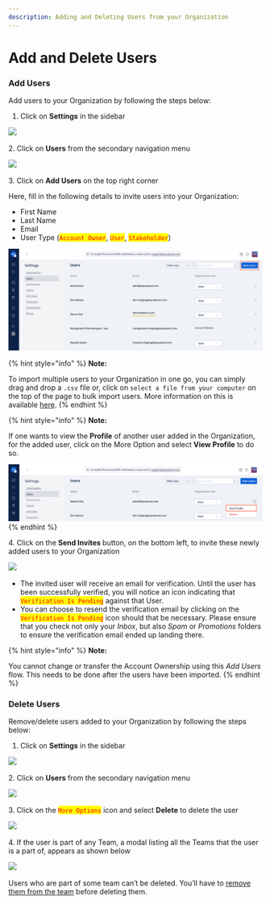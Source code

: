 ```yaml
---
description: Adding and Deleting Users from your Organization
---
```


# Add and Delete Users

### Add Users <a href="#add-users" id="add-users"></a>

Add users to your Organization by following the steps below:

1. Click on **Settings** in the sidebar

![](<../.gitbook/assets/add\_and\_delete\_users\_1 (1) (1) (1) (10) (34).png>)

2\. Click on **Users** from the secondary navigation menu

![](<../.gitbook/assets/add\_and\_delete\_users\_2 (1) (2) (15).png>)

3\. Click on **Add Users** on the top right corner

Here, fill in the following details to invite users into your Organization:

* First Name
* Last Name
* Email
* User Type (<mark style="color:red;">`Account Owner`</mark>, <mark style="color:red;">`User`</mark>, <mark style="color:red;">`Stakeholder`</mark>)

![](../.gitbook/assets/image.png)

{% hint style="info" %}
**Note:**

To import multiple users to your Organization in one go, you can simply drag and drop a `.csv` file or, click on `select a file from your computer` on the top of the page to bulk import users. More information on this is available [here](import-users.md).
{% endhint %}

{% hint style="info" %}
**Note:**

If one wants to view the **Profile** of another user added in the Organization, for the added user, click on the More Option and select **View Profile** to do so.

<img src="../.gitbook/assets/add_and_delete_users_6.png" alt="" data-size="original">
{% endhint %}

4\. Click on the **Send Invites** button, on the bottom left, to invite these newly added users to your Organization

![](../.gitbook/assets/add\_and\_delete\_users\_4.png)

* The invited user will receive an email for verification. Until the user has been successfully verified, you will notice an icon indicating that <mark style="color:red;">`Verification Is Pending`</mark> against that User.
* You can choose to resend the verification email by clicking on the <mark style="color:red;">`Verification Is Pending`</mark> icon should that be necessary. Please ensure that you check not only your _Inbox_, but also _Spam_ or _Promotions_ folders to ensure the verification email ended up landing there.

{% hint style="info" %}
**Note:**

You cannot change or transfer the Account Ownership using this _Add Users_ flow. This needs to be done after the users have been imported.
{% endhint %}

### Delete Users <a href="#delete-users" id="delete-users"></a>

Remove/delete users added to your Organization by following the steps below:

1. Click on **Settings** in the sidebar

![](<../.gitbook/assets/add\_and\_delete\_users\_1 (1) (1) (1) (10) (32).png>)

2\. Click on **Users** from the secondary navigation menu

![](<../.gitbook/assets/add\_and\_delete\_users\_2 (1) (2) (12).png>)

3\. Click on the <mark style="color:red;">`More Options`</mark> icon and select **Delete** to delete the user

![](../.gitbook/assets/add\_and\_delete\_users\_5.png)

4\. If the user is part of any Team, a modal listing all the Teams that the user is a part of, appears as shown below

![](<../.gitbook/assets/add\_and\_delete\_users\_team\_list (1).png>)

Users who are part of some team can’t be deleted. You’ll have to [remove them from the team](../manage-teams/add-and-remove-team-members.md#remove-a-member-from-a-team) before deleting them.
